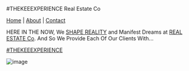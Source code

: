 #THEKEEEXPERIENCE Real Estate Co

[Home](https://www.facebook.com/Zakee-Roberts-Sr-thekeeexperience-113393763864058/) | [About](https://www.facebook.com/pg/Zakee-Roberts-Sr-thekeeexperience-113393763864058/about/?ref=page_internal) | [Contact](zakeerobertssr@outlook.com)                                                                                                                      

HERE IN THE NOW, We [SHAPE REALITY](http://innerinetcompany.shapereality/) and Manifest Dreams at [REAL ESTATE Co](http://shapereality.realestateco/). And So We Provide Each Of Our Clients With...

[#THEKEEEXPERIENCE](https://www.facebook.com/Zakee-Roberts-Sr-thekeeexperience-113393763864058/)

![image](https://user-images.githubusercontent.com/37987346/96327416-6af21e80-1007-11eb-8d65-4aed67927b1a.png)

